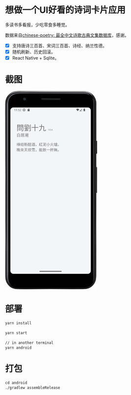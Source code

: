 # 想做一个UI好看的诗词卡片应用

多读书多看报，少吃零食多睡觉。

数据来自[chinese-poetry: 最全中文诗歌古典文集数据库](https://github.com/chinese-poetry/chinese-poetry)，感谢。

- [x] 支持唐诗三百首、宋词三百首、诗经、纳兰性德。
- [x] 随机刷新、历史回滚。
- [x] React Native + Sqlite。

# 截图

<img src="./snapshots/Screenshot_20240917_235234.png" width="300">

# 部署

```
yarn install

yarn start

// in another terminal
yarn android
```

# 打包

```
cd android
./gradlew assembleRelease
```